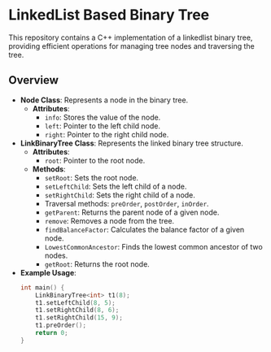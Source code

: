 # LinkedList Based Binary Tree

This repository contains a C++ implementation of a linkedlist binary tree, providing efficient operations for managing tree nodes and traversing the tree.

## Overview

- **Node Class**: Represents a node in the binary tree.
  - **Attributes**:
    - `info`: Stores the value of the node.
    - `left`: Pointer to the left child node.
    - `right`: Pointer to the right child node.
- **LinkBinaryTree Class**: Represents the linked binary tree structure.
  - **Attributes**:
    - `root`: Pointer to the root node.
  - **Methods**:
    - `setRoot`: Sets the root node.
    - `setLeftChild`: Sets the left child of a node.
    - `setRightChild`: Sets the right child of a node.
    - Traversal methods: `preOrder`, `postOrder`, `inOrder`.
    - `getParent`: Returns the parent node of a given node.
    - `remove`: Removes a node from the tree.
    - `findBalanceFactor`: Calculates the balance factor of a given node.
    - `LowestCommonAncestor`: Finds the lowest common ancestor of two nodes.
    - `getRoot`: Returns the root node.
- **Example Usage**:
  ```cpp
  int main() {
      LinkBinaryTree<int> t1(8);
      t1.setLeftChild(8, 5);
      t1.setRightChild(8, 6);
      t1.setRightChild(15, 9);
      t1.preOrder();
      return 0;
  }

